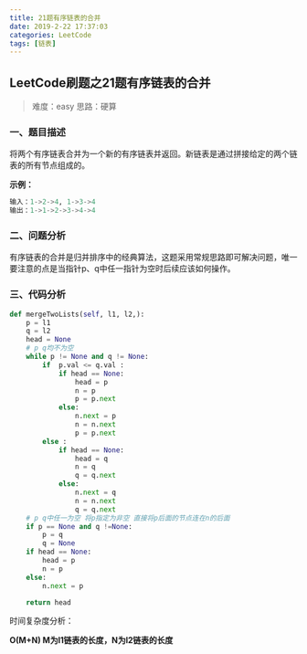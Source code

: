 ```yaml
---
title: 21题有序链表的合并
date: 2019-2-22 17:37:03
categories: LeetCode
tags: [链表]
---
```


## LeetCode刷题之21题有序链表的合并

>难度：easy                                  思路：硬算

### 一、题目描述

将两个有序链表合并为一个新的有序链表并返回。新链表是通过拼接给定的两个链表的所有节点组成的。 

**示例：**

```python
输入：1->2->4, 1->3->4
输出：1->1->2->3->4->4
```

<!--more-->

### 二、问题分析

有序链表的合并是归并排序中的经典算法，这题采用常规思路即可解决问题，唯一要注意的点是当指针p、q中任一指针为空时后续应该如何操作。

### 三、代码分析

```python
def mergeTwoLists(self, l1, l2,):
	p = l1 
    q = l2
    head = None
    # p q均不为空
    while p != None and q != None:
        if  p.val <= q.val :
            if head == None:
                head = p
                n = p
                p = p.next
            else:
                n.next = p
                n = n.next
                p = p.next
        else :
            if head == None:
                head = q
                n = q
                q = q.next
            else:
                n.next = q
                n = n.next
                q = q.next
    # p q中任一为空 将p指定为非空 直接将p后面的节点连在n的后面
    if p == None and q !=None:
        p = q
        q = None
    if head == None:
        head = p
        n = p
    else:            
        n.next = p

    return head     
```

时间复杂度分析：

**O(M+N)       M为l1链表的长度，N为l2链表的长度**

